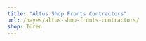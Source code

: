 ```yaml
---
title: "Altus Shop Fronts Contractors"
url: /hayes/altus-shop-fronts-contractors/
shop: Türen
---
```


